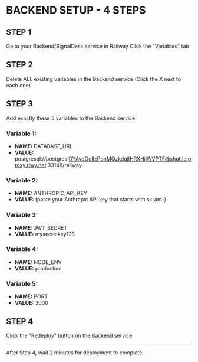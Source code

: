 # BACKEND SETUP - 4 STEPS

## STEP 1
Go to your Backend/SignalDesk service in Railway
Click the "Variables" tab

## STEP 2  
Delete ALL existing variables in the Backend service
(Click the X next to each one)

## STEP 3
Add exactly these 5 variables to the Backend service:

### Variable 1:
- **NAME:** DATABASE_URL
- **VALUE:** postgresql://postgres:DYAydOolIzPbnMQzkdgjIHRXHijWVPTF@shuttle.proxy.rlwy.net:33148/railway

### Variable 2:
- **NAME:** ANTHROPIC_API_KEY  
- **VALUE:** (paste your Anthropic API key that starts with sk-ant-)

### Variable 3:
- **NAME:** JWT_SECRET
- **VALUE:** mysecretkey123

### Variable 4:
- **NAME:** NODE_ENV
- **VALUE:** production

### Variable 5:
- **NAME:** PORT
- **VALUE:** 3000

## STEP 4
Click the "Redeploy" button on the Backend service

---

After Step 4, wait 2 minutes for deployment to complete.